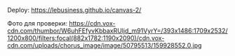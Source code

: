Deploy: https://lebusiness.github.io/canvas-2/

Фото для проверки: https://cdn.vox-cdn.com/thumbor/W6uhFEfyvKbbaxRUljd_m91VyrY=/393x1486:1709x2532/1200x800/filters:focal(882x1782:1190x2090)/cdn.vox-cdn.com/uploads/chorus_image/image/50795513/159928552.0.jpg
